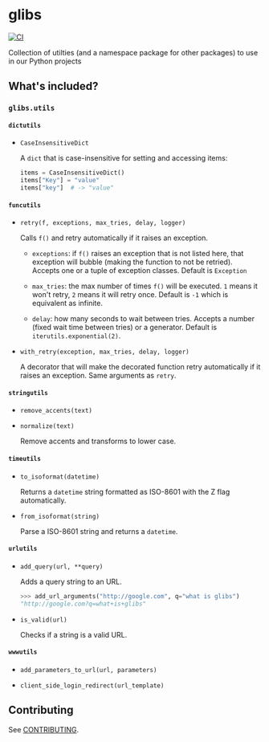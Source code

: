 # glibs

[![CI](https://github.com/projetoeureka/glibs/actions/workflows/ci.yml/badge.svg)](https://github.com/projetoeureka/glibs/actions/workflows/ci.yml)

Collection of utilties (and a namespace package for other packages) to use in our Python projects

## What's included?

### `glibs.utils`

#### `dictutils`

- `CaseInsensitiveDict`

  A `dict` that is case-insensitive for setting and accessing items:

  ```python
  items = CaseInsensitiveDict()
  items["Key"] = "value"
  items["key"]  # -> "value"
  ```

#### `funcutils`

- `retry(f, exceptions, max_tries, delay, logger)`

  Calls `f()` and retry automatically if it raises an exception.

  - `exceptions`: if `f()` raises an exception that is not listed here, that exception will bubble (making the function to not be retried). Accepts one or a tuple of exception classes. Default is `Exception`

  - `max_tries`: the max number of times `f()` will be executed. `1` means it won't retry, `2` means it will retry once. Default is `-1` which is equivalent as infinite.

  - `delay`: how many seconds to wait between tries. Accepts a number (fixed wait time between tries) or a generator. Default is `iterutils.exponential(2)`.

- `with_retry(exception, max_tries, delay, logger)`

  A decorator that will make the decorated function retry automatically if it raises an exception. Same arguments as `retry`.

#### `stringutils`

- `remove_accents(text)`

- `normalize(text)`
   
  Remove accents and transforms to lower case.

#### `timeutils`

- `to_isoformat(datetime)`

  Returns a `datetime` string formatted as ISO-8601 with the Z flag automatically.

- `from_isoformat(string)`

  Parse a ISO-8601 string and returns a `datetime`.

#### `urlutils`

- `add_query(url, **query)`

  Adds a query string to an URL.

  ```python
  >>> add_url_arguments("http://google.com", q="what is glibs")
  "http://google.com?q=what+is+glibs"
  ```

- `is_valid(url)`

  Checks if a string is a valid URL.
  
#### `wwwutils`

- `add_parameters_to_url(url, parameters)`

- `client_side_login_redirect(url_template)`

## Contributing

See [CONTRIBUTING](CONTRIBUTING.md).
